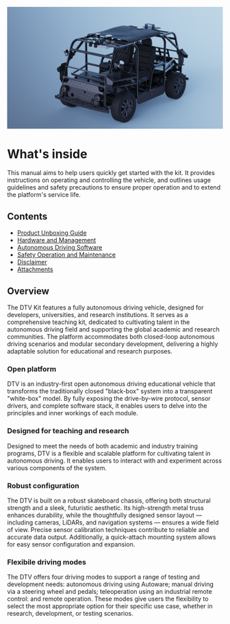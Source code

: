 ![Alt text](images/dtvk_doc_01.png)

# What's inside

This manual aims to help users quickly get started with the kit. It provides instructions on operating and controlling the vehicle, and outlines usage guidelines and safety precautions to ensure proper operation and to extend the platform's service life.

## Contents

- [Product Unboxing Guide](product-unboxing-guide.md)
- [Hardware and Management](hardware-and-management.md)
- [Autonomous Driving Software](autonomous-driving-software.md)
- [Safety Operation and Maintenance](safety-operation-and-maintenance.md)
- [Disclaimer](disclaimer.md)
- [Attachments](attachments.md)

## Overview

The DTV Kit features a fully autonomous driving vehicle, designed for developers, universities, and research institutions. It serves as a comprehensive teaching kit, dedicated to cultivating talent in the autonomous driving field and supporting the global academic and research communities. The platform accommodates both closed-loop autonomous driving scenarios and modular secondary development, delivering a highly adaptable solution for educational and research purposes.

### Open platform
DTV is an industry-first open autonomous driving educational vehicle that transforms the traditionally closed "black-box" system into a transparent "white-box" model. By fully exposing the drive-by-wire protocol, sensor drivers, and complete software stack, it enables users to delve into the principles and inner workings of each module. 

### Designed for teaching and research
Designed to meet the needs of both academic and industry training programs, DTV is a flexible and scalable platform for cultivating talent in autonomous driving. It enables users to interact with and experiment across various components of the system.

### Robust configuration
The DTV is built on a robust skateboard chassis, offering both structural strength and a sleek, futuristic aesthetic. Its high-strength metal truss enhances durability, while the thoughtfully designed sensor layout — including cameras, LiDARs, and navigation systems — ensures a wide field of view. Precise sensor calibration techniques contribute to reliable and accurate data output. Additionally, a quick-attach mounting system allows for easy sensor configuration and expansion.

### Flexibile driving modes
The DTV offers four driving modes to support a range of testing and development needs: autonomous driving using Autoware; manual driving via a steering wheel and pedals; teleoperation using an industrial remote control: and remote operation. These modes give users the flexibility to select the most appropriate option for their specific use case, whether in research, development, or testing scenarios.




